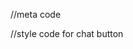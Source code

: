 //meta code
<meta name="viewport" content="width=device-width, initial-scale=1, minimum-scale=1"> 

//style code for chat button
<style type='text/css'>
	.embeddedServiceHelpButton .helpButton .uiButton {
		background-color: #0058A3;
		font-family: "Arial", sans-serif;
		}
	.embeddedServiceHelpButton .helpButton .uiButton:focus {
		outline: 1px solid #0058A3;
	}
</style>

<script type='text/javascript' src='https://service.force.com/embeddedservice/5.0/esw.min.js'></script>
<script type='text/javascript'>
	var initESW = function(gslbBaseURL) {
		embedded_svc.settings.displayHelpButton = true; //Or false
		embedded_svc.settings.language = ''; //For example, enter 'en' or 'en-US'

		embedded_svc.settings.defaultMinimizedText = 'Chat with Sales'; //(Defaults to Chat with an Expert)
		//embedded_svc.settings.disabledMinimizedText = '...'; //(Defaults to Agent Offline)

		//embedded_svc.settings.loadingText = ''; //(Defaults to Loading)
		//embedded_svc.settings.storageDomain = 'yourdomain.com'; //(Sets the domain for your deployment so that visitors can navigate subdomains during a chat session)

		// Settings for Chat
		//embedded_svc.settings.directToButtonRouting = function(prechatFormData) {
			// Dynamically changes the button ID based on what the visitor enters in the pre-chat form.
			// Returns a valid button ID.
		//};
		//embedded_svc.settings.prepopulatedPrechatFields = {}; //Sets the auto-population of pre-chat form fields
		//embedded_svc.settings.fallbackRouting = []; //An array of button IDs, user IDs, or userId_buttonId
		//embedded_svc.settings.offlineSupportMinimizedText = '...'; //(Defaults to Contact Us)

//Code to facilitate retrieving associated cookies from the user browser and storing it as Coupon Code in LiveChatTranscript		
//Retrieve all cookies

var x = document.cookie;
var cookieValue='';
var foundInsession =false;
    console.log(x); //log all cookies
    
	//Split cookies and process each one	 
	
	x.split(';').forEach(function(el) {
     		var y = el.split('=');
		if(foundInsession) return;
		     console.log(y);
		     console.log(y[1]);
		
//Extract values for specific cookies
// First the code checks for cookieValue in 'wex_cc_session' and if empty it then checks in 'wex_cc_persistent'.
   
	 	if( y[0].trim()==='wex_cc_session' ){
		       	if(y[1]){
		     		 cookieValue = y[1].split('|')[0];
				foundInsession = true;
				return;
	  			
		       	}
      
      		}
		if(y[0].trim()==='wex_cc_persistent') {
 		if(y[1]){
     		 	cookieValue = y[1].split('|')[0];
      		 }
		}
 	  	
    		console.log(cookieValue);//log extracted cookieValue
	});
 	
   
//  Array to include pre-chat fields and map it to the associated LiveChatTranscript fields.
		
		embedded_svc.settings.extraPrechatFormDetails = [{
  		"label": "Coupon Code",
  		"value": cookieValue,
  		"displayToAgent": true,
  		"transcriptFields" : ["Coupon_Code__c"]
		},{
		  "label":"First Name",  
		  "transcriptFields": ["FirstName__c"]
		},{
		  "label":"Last Name", 
		  "transcriptFields": ["LastName__c"]
		},{
		  "label":"Email", 
		  "transcriptFields": ["Email__c"]
		},{
		  "label":"Company", 
		  "transcriptFields": ["Company__c"]
		},{
		  "label":"Phone", 
		  "transcriptFields": ["Phone__c"]
		}];
    
    embedded_svc.settings.enabledFeatures = ['LiveAgent'];
		embedded_svc.settings.entryFeature = 'LiveAgent';

		embedded_svc.init(
			'https://wexinc--stagefull.sandbox.my.salesforce.com',
			'https://wexinc--stagefull.sandbox.my.salesforce-sites.com/chat',
			gslbBaseURL,
			'00DU8000000Tosf',
			'Chevron_Sales_Bot',
			{
				baseLiveAgentContentURL: 'https://c.la2s-core2.sfdc-lywfpd.salesforceliveagent.com/content',
				deploymentId: '572U80000008ofZ',
				buttonId: '573U80000002Gn3',
				baseLiveAgentURL: 'https://d.la2s-core2.sfdc-lywfpd.salesforceliveagent.com/chat',
				eswLiveAgentDevName: 'EmbeddedServiceLiveAgent_Parent04IU8000000RmBpMAK_18e3824ace5',
				isOfflineSupportEnabled: false
			}
		);
	};

	if (!window.embedded_svc) {
		var s = document.createElement('script');
		s.setAttribute('src', 'https://wexinc--stagefull.sandbox.my.salesforce.com/embeddedservice/5.0/esw.min.js');
		s.onload = function() {
			initESW(null);
		};
		document.body.appendChild(s);
	} else {
		initESW('https://service.force.com');
	}
</script>
